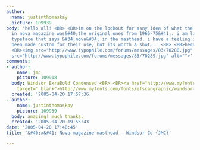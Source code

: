 ```yaml
---
author:
  name: justinthomaskay
  picture: 109939
body: 'hello all! <BR> <BR>im on the lookout for asny idea of what the typecae used
  in nova magazine was&#40;the original ones from 1965-75&#41;. i am looking for the
  typeface that says &#34;nova&#34; in the masthead. i have a feeling it may have
  been made custom for their use, but its worth a shot... <BR> <BR>heres some examples:
  <BR><img src="http://www.typophile.com/forums/messages/83/70288.jpg" alt="nova 1"><img
  src="http://www.typophile.com/forums/messages/83/70289.jpg" alt="">'
comments:
- author:
    name: jmc
    picture: 109918
  body: Windsor ExraBold Condensed <BR> <BR><a href="http://www.myfonts.com/fonts/efscangraphic/windsor-sb/xbold-condensed/testdrive.html?s=NOVA&amp;p=72"
    target="_blank">http://www.myfonts.com/fonts/efscangraphic/windsor-sb/xbold-condensed/testdrive.html?s=NOVA&amp;p=72</a>
  created: '2005-04-20 17:57:36'
- author:
    name: justinthomaskay
    picture: 109939
  body: amazing! much thanks.
  created: '2005-04-20 19:55:43'
date: '2005-04-20 17:48:45'
title: '&#40;x&#41; Nova magazine masthead - Windsor Cd {JMC}'

---
```

